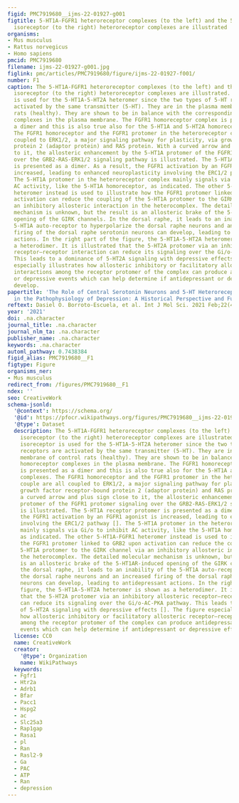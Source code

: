 ```yaml
---
figid: PMC7919680__ijms-22-01927-g001
figtitle: 5-HT1A-FGFR1 heteroreceptor complexes (to the left) and the 5-HT1A-5-HT2A
  isoreceptor (to the right) heteroreceptor complexes are illustrated
organisms:
- Mus musculus
- Rattus norvegicus
- Homo sapiens
pmcid: PMC7919680
filename: ijms-22-01927-g001.jpg
figlink: pmc/articles/PMC7919680/figure/ijms-22-01927-f001/
number: F1
caption: The 5-HT1A-FGFR1 heteroreceptor complexes (to the left) and the 5-HT1A-5-HT2A
  isoreceptor (to the right) heteroreceptor complexes are illustrated. The term isoreceptor
  is used for the 5-HT1A-5-HT2A heteromer since the two types of 5-HT receptors are
  activated by the same transmitter (5-HT). They are in the plasma membrane of control
  rats (healthy). They are shown to be in balance with the corresponding homoreceptor
  complexes in the plasma membrane. The FGFR1 homoreceptor complex is presented as
  a dimer and this is also true also for the 5-HT1A and 5-HT2A homoreceptor complexes.
  The FGFR1 homoreceptor and the FGFR1 protomer in the heteroreceptor couple are all
  coupled to ERK1/2, a major signaling pathway for plasticity, via growth factor receptor-bound
  protein 2 (adaptor protein) and RAS protein. With a curved arrow and plus sign close
  to it, the allosteric enhancement by the 5-HT1A protomer of the FGFR1 protomer signaling
  over the GRB2-RAS-ERK1/2 signaling pathway is illustrated. The 5-HT1A receptor protomer
  is presented as a dimer. As a result, the FGFR1 activation by an FGFR1 agonist is
  increased, leading to enhanced neuroplasticity involving the ERC1/2 pathway [].
  The 5-HT1A protomer in the heteroreceptor complex mainly signals via Gi/o to inhibit
  AC activity, like the 5-HT1A homoreceptor, as indicated. The other 5-HT1A-FGFR1
  heteromer instead is used to illustrate how the FGFR1 protomer linked to GRB2 upon
  activation can reduce the coupling of the 5-HT1A protomer to the GIRK channel via
  an inhibitory allosteric interaction in the heterocomplex. The detailed molecular
  mechanism is unknown, but the result is an allosteric brake of the 5-HT1AR-induced
  opening of the GIRK channels. In the dorsal raphe, it leads to an inability of the
  5-HT1A auto-receptor to hyperpolarize the dorsal raphe neurons and an increased
  firing of the dorsal raphe serotonin neurons can develop, leading to antidepressant
  actions. In the right part of the figure, the 5-HT1A-5-HT2A heteromer is shown as
  a heterodimer. It is illustrated that the 5-HT2A protomer via an inhibitory allosteric
  receptor–receptor interaction can reduce its signaling over the Gi/o-AC-PKA pathway.
  This leads to a dominance of 5-HT2A signaling with depressive effects []. The figure
  especially illustrates how allosteric inhibitory or facilitatory allosteric receptor–receptor
  interactions among the receptor protomer of the complex can produce antidepressant
  or depressive events which can help determine if antidepressant or depressive effects
  develop.
papertitle: 'The Role of Central Serotonin Neurons and 5-HT Heteroreceptor Complexes
  in the Pathophysiology of Depression: A Historical Perspective and Future Prospects.'
reftext: Dasiel O. Borroto-Escuela, et al. Int J Mol Sci. 2021 Feb;22(4):1927.
year: '2021'
doi: .na.character
journal_title: .na.character
journal_nlm_ta: .na.character
publisher_name: .na.character
keywords: .na.character
automl_pathway: 0.7438384
figid_alias: PMC7919680__F1
figtype: Figure
organisms_ner:
- Mus musculus
redirect_from: /figures/PMC7919680__F1
ndex: ''
seo: CreativeWork
schema-jsonld:
  '@context': https://schema.org/
  '@id': https://pfocr.wikipathways.org/figures/PMC7919680__ijms-22-01927-g001.html
  '@type': Dataset
  description: The 5-HT1A-FGFR1 heteroreceptor complexes (to the left) and the 5-HT1A-5-HT2A
    isoreceptor (to the right) heteroreceptor complexes are illustrated. The term
    isoreceptor is used for the 5-HT1A-5-HT2A heteromer since the two types of 5-HT
    receptors are activated by the same transmitter (5-HT). They are in the plasma
    membrane of control rats (healthy). They are shown to be in balance with the corresponding
    homoreceptor complexes in the plasma membrane. The FGFR1 homoreceptor complex
    is presented as a dimer and this is also true also for the 5-HT1A and 5-HT2A homoreceptor
    complexes. The FGFR1 homoreceptor and the FGFR1 protomer in the heteroreceptor
    couple are all coupled to ERK1/2, a major signaling pathway for plasticity, via
    growth factor receptor-bound protein 2 (adaptor protein) and RAS protein. With
    a curved arrow and plus sign close to it, the allosteric enhancement by the 5-HT1A
    protomer of the FGFR1 protomer signaling over the GRB2-RAS-ERK1/2 signaling pathway
    is illustrated. The 5-HT1A receptor protomer is presented as a dimer. As a result,
    the FGFR1 activation by an FGFR1 agonist is increased, leading to enhanced neuroplasticity
    involving the ERC1/2 pathway []. The 5-HT1A protomer in the heteroreceptor complex
    mainly signals via Gi/o to inhibit AC activity, like the 5-HT1A homoreceptor,
    as indicated. The other 5-HT1A-FGFR1 heteromer instead is used to illustrate how
    the FGFR1 protomer linked to GRB2 upon activation can reduce the coupling of the
    5-HT1A protomer to the GIRK channel via an inhibitory allosteric interaction in
    the heterocomplex. The detailed molecular mechanism is unknown, but the result
    is an allosteric brake of the 5-HT1AR-induced opening of the GIRK channels. In
    the dorsal raphe, it leads to an inability of the 5-HT1A auto-receptor to hyperpolarize
    the dorsal raphe neurons and an increased firing of the dorsal raphe serotonin
    neurons can develop, leading to antidepressant actions. In the right part of the
    figure, the 5-HT1A-5-HT2A heteromer is shown as a heterodimer. It is illustrated
    that the 5-HT2A protomer via an inhibitory allosteric receptor–receptor interaction
    can reduce its signaling over the Gi/o-AC-PKA pathway. This leads to a dominance
    of 5-HT2A signaling with depressive effects []. The figure especially illustrates
    how allosteric inhibitory or facilitatory allosteric receptor–receptor interactions
    among the receptor protomer of the complex can produce antidepressant or depressive
    events which can help determine if antidepressant or depressive effects develop.
  license: CC0
  name: CreativeWork
  creator:
    '@type': Organization
    name: WikiPathways
  keywords:
  - Fgfr1
  - Htr2a
  - Adrb1
  - Bfar
  - Pacc1
  - Hspg2
  - ac
  - Slc25a3
  - Rap1gap
  - Rasa1
  - pl
  - Ran
  - Rasl2-9
  - Ga
  - PAC
  - ATP
  - Ran
  - depression
---
```

